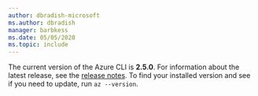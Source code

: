 ```yaml
---
author: dbradish-microsoft
ms.author: dbradish
manager: barbkess
ms.date: 05/05/2020
ms.topic: include
---
```

The current version of the Azure CLI is __2.5.0__. For information about the latest release, see the [release notes](../release-notes-azure-cli.md). To find your installed version and see if you need to update, run `az --version`.
